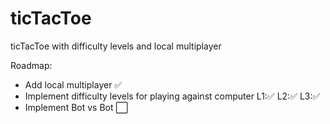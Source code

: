 # ticTacToe
ticTacToe with difficulty levels and local multiplayer

Roadmap:
  - Add local multiplayer ✅
  - Implement difficulty levels for playing against computer L1:✅ L2:✅ L3:✅
  - Implement Bot vs Bot ⬜
